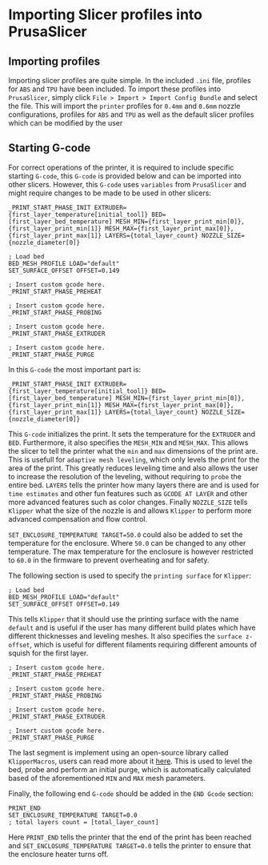 # Importing Slicer profiles into PrusaSlicer

## Importing profiles

Importing slicer profiles are quite simple. In the included `.ini` file, profiles for `ABS` and `TPU` have been included. To import these profiles into `PrusaSlicer`, simply click `File > Import > Import Config Bundle` and select the file. This will import the `printer` profiles for `0.4mm` and `0.6mm` nozzle configurations, profiles for `ABS` and `TPU` as well as the default slicer profiles which can be modified by the user

## Starting G-code

For correct operations of the printer, it is required to include specific starting `G-code`, this `G-code` is provided below and can be imported into other slicers. However, this `G-code` uses `variables` from `PrusaSlicer` and might require changes to be made to be used in other slicers:

```gcode
_PRINT_START_PHASE_INIT EXTRUDER={first_layer_temperature[initial_tool]} BED=[first_layer_bed_temperature] MESH_MIN={first_layer_print_min[0]},{first_layer_print_min[1]} MESH_MAX={first_layer_print_max[0]},{first_layer_print_max[1]} LAYERS={total_layer_count} NOZZLE_SIZE={nozzle_diameter[0]}

; Load bed
BED_MESH_PROFILE LOAD="default"
SET_SURFACE_OFFSET OFFSET=0.149

; Insert custom gcode here.
_PRINT_START_PHASE_PREHEAT

; Insert custom gcode here.
_PRINT_START_PHASE_PROBING

; Insert custom gcode here.
_PRINT_START_PHASE_EXTRUDER

; Insert custom gcode here.
_PRINT_START_PHASE_PURGE
```

In this `G-code` the most important part is:

```gcode
_PRINT_START_PHASE_INIT EXTRUDER={first_layer_temperature[initial_tool]} BED=[first_layer_bed_temperature] MESH_MIN={first_layer_print_min[0]},{first_layer_print_min[1]} MESH_MAX={first_layer_print_max[0]},{first_layer_print_max[1]} LAYERS={total_layer_count} NOZZLE_SIZE={nozzle_diameter[0]}
```

This `G-code` initializes the print. It sets the temperature for the `EXTRUDER` and `BED`. Furthermore, it also specifies the `MESH_MIN` and `MESH_MAX`. This allows the slicer to tell the printer what the `min` and `max` dimensions of the print are. This is usefull for `adaptive mesh leveling`, which only levels the print for the area of the print. This greatly reduces leveling time and also allows the user to increase the resolution of the leveling, without requiring to `probe` the entire bed. `LAYERS` tells the printer how many layers there are and is used for `time estimates` and other fun features such as `GCODE AT LAYER` and other more advanced features such as color changes. Finally `NOZZLE_SIZE` tells `Klipper` what the size of the nozzle is and allows `Klipper` to perform more advanced compensation and flow control.

`SET_ENCLOSURE_TEMPERATURE TARGET=50.0` could also be added to set the temperature for the enclosure. Where `50.0` can be changed to any other temperature. The max temperature for the enclosure is however restricted to `60.0` in the firmware to prevent overheating and for safety.

The following section is used to specify the `printing surface` for `Klipper`:

```gcode
; Load bed
BED_MESH_PROFILE LOAD="default"
SET_SURFACE_OFFSET OFFSET=0.149
```

This tells `Klipper` that it should use the printing surface with the name `default` and is useful if the user has many different build plates which have different thicknesses and leveling meshes. It also specifies the `surface z-offset`, which is useful for different filaments requiring different amounts of squish for the first layer.

```gcode
; Insert custom gcode here.
_PRINT_START_PHASE_PREHEAT

; Insert custom gcode here.
_PRINT_START_PHASE_PROBING

; Insert custom gcode here.
_PRINT_START_PHASE_EXTRUDER

; Insert custom gcode here.
_PRINT_START_PHASE_PURGE
```

The last segment is implement using an open-source library called `KlipperMacros`, users can read more about it [here](https://github.com/jschuh/klipper-macros). This is used to level the bed, probe and perform an initial purge, which is automatically calculated based of the aforementioned `MIN` and `MAX` mesh parameters.

Finally, the following end `G-code` should be added in the `END Gcode` section:

```gcode
PRINT_END
SET_ENCLOSURE_TEMPERATURE TARGET=0.0
; total layers count = [total_layer_count]
```

Here `PRINT_END` tells the printer that the end of the print has been reached and `SET_ENCLOSURE_TEMPERATURE TARGET=0.0` tells the printer to ensure that the enclosure heater turns off.

